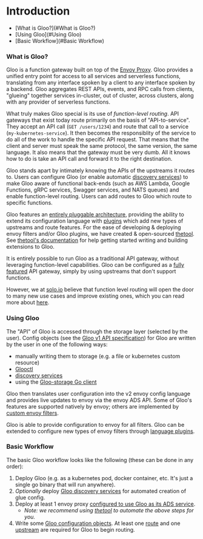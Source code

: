 # Introduction

- [What is Gloo?](#What is Gloo?)
- [Using Gloo](#Using Gloo)
- [Basic Workflow](#Basic Workflow)





<a name="What is Gloo?"></a>

### What is Gloo?


Gloo is a function gateway built on top of the [Envoy Proxy](https://www.envoyproxy.io). Gloo provides a unified entry point
for access to all services and serverless functions, translating from any interface spoken by a client to any interface
spoken by a backend. Gloo aggregates REST APIs, events, and RPC calls from clients, "glueing" together services in-cluster, 
out of cluster, across clusters, along with any provider of serverless functions.

What truly makes Gloo special is its use of *function-level routing*. API gateways that exist today route primarily on the 
basis of "API-to-service". They accept an API call (`GET /users/1234`) and route that call to a service 
(`my-kubernetes-service`). It then becomes the responsiblity of the service to do all of the work to handle the specific 
API request. That means that the client and server must speak the same protocol, the same version, the same language. 
It also means that the gateway must be very dumb. All it knows how to do is take an API call and forward it to the right
destination. 

Gloo stands apart by intimately knowing the APIs of the upstreams it routes to. Users can configure Gloo 
(or enable automatic [discovery services](TODO)) to make Gloo aware of functional back-ends (such as AWS Lambda, Google 
Functions, gRPC services, Swagger services, and NATS queues) and enable function-level routing. Users can add routes to Gloo which route
to specific functions. 

Gloo features an [entirely pluggable architecture](TODO), providing the ability to extend its configuration language with 
[plugins](TODO) which add new types of upstreams and route features. For the ease of developing & deploying envoy filters and/or 
Gloo plugins, we have created & open-sourced [thetool](TODO). See [thetool's documentation](TODO) for help getting started
writing and building extensions to Gloo. 

It is entirely possible to run Gloo as a traditional API gateway, without leveraging function-level capabilities. Gloo
can be configured as a [fully featured](TODO) API gateway, simply by using upstreams that don't support functions.

However, we at [solo.io](solo.io) believe that function level routing will open the door to many new use cases and improve
existing ones, which you can read more about [here](TODO).





<a name="Using Gloo"></a>

### Using Gloo



The "API" of Gloo is accessed through the storage layer (selected by the user). Config objects 
(see the [Gloo v1 API specification](TODO)) for Gloo are written by the user in one of the following ways:

- manually writing them to storage (e.g. a file or kubernetes custom resource)
- [Glooctl](TODO)
- [discovery services](TODO)
- using the [Gloo-storage Go client](TODO) 

Gloo then translates user configuration into the v2 envoy config language and provides live updates to envoy via the 
envoy ADS API. Some of Gloo's features are supported natively by envoy; others are implemented by [custom envoy filters](TODO).

Gloo is able to provide configuration to envoy for all filters. Gloo can be extended to configure new types of envoy filters
through [language plugins](TODO). 





<a name="Basic Workflow"></a>

### Basic Workflow

The basic Gloo workflow looks like the following (these can be done in any order):

1. Deploy Gloo (e.g. as a kubernetes pod, docker container, etc. It's just a single go binary that will run anywhere).
2. *Optionally* deploy [Gloo discovery services](TODO) for automated creation of glue config.
2. Deploy at least 1 envoy proxy [configured to use Gloo as its ADS service](TODO).
    * *Note: we recommend using [thetool](TODO) to automate the above steps for you.*
3. Write some [Gloo configuration objects](TODO). At least one [route](TODO) and one [upstream](TODO) are required for 
Gloo to begin routing.